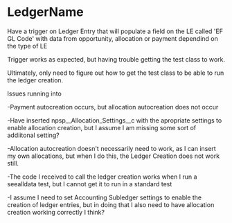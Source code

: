 # LedgerName
Have a trigger on Ledger Entry that will populate a field on the LE called 'EF GL Code' with data from opportunity, allocation or payment dependind on the type of LE

Trigger works as expected, but  having trouble getting the test class to work.

Ultimately, only need to figure out how to get the test class to be able to run the ledger creation.

Issues running into

-Payment autocreation occurs, but allocation autocreation does not occur

-Have inserted npsp__Allocation_Settings__c with the apropriate settings to enable allocation creation, but I assume I am missing some sort of addiitonal setting?

-Allocation autocreation doesn't necessarily need to work, as I can insert my own allocations, but when I do this, the Ledger Creation does not work still.

-The code I received to call the ledger creation works when I run a seealldata test, but I cannot get it to run in a standard test

-I assume I need to set Accounting Subledger settings to enable the creation of ledger entries, but in doing that I also need to have allocation creation working correctly I think?

